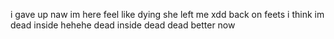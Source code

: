 i gave up
naw im here 
feel like dying 
she left me xdd
back on feets
i think im dead inside hehehe
dead inside
dead
dead 
better now

